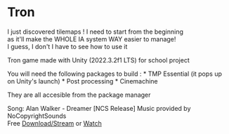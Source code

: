 # Tron

 I just discovered tilemaps ! I need to start from the beginning  
 as it'll make the WHOLE IA system WAY easier to manage!  
 I guess, I don't I have to see how to use it

 Tron game made with Unity (2022.3.2f1 LTS) for school project  

 You will need the following packages to build :
    * TMP Essential (it pops up on Unity's launch) 
    * Post processing
    * Cinemachine

 They are all accesible from the package manager  
 
 Song: Alan Walker - Dreamer [NCS Release] Music provided by NoCopyrightSounds  
 Free [Download/Stream](http://ncs.io/dreamer) or [Watch](http://ncs.lnk.to/dreamerAT/youtube)